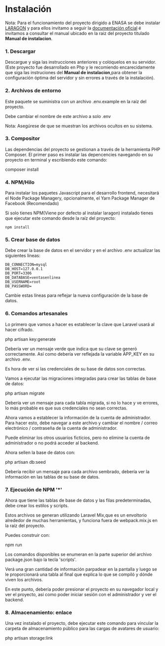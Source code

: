 


# Instalación

Nota: Para el funcionamiento del proyecto dirigido a ENASA se debe instalar [LARAGON](https://laragon.org/) y para ellos invitamo a seguir la [documentación oficial](https://laragon.org/docs/install.html) é invitamos a consultar el manual ubicado en la raiz del proyecto titulado __Manual de instalacion__.
### 1. Descargar


Descargue y siga las instrucciones anteriores y colóquelos en su servidor. (Este proyecto fue desarrollado en Php y le recomiendo encarecidamente que siga las instruciones del __Manual de instalacion__,para obtener la configuración óptima del servidor y sin errores a través de la instalación).

### 2. Archivos de entorno
Este paquete se suministra con un archivo .env.example en la raíz del proyecto.

Debe cambiar el nombre de este archivo a solo .env

Nota: Asegúrese de que se muestran los archivos ocultos en su sistema.

### 3. Compositor
Las dependencias del proyecto se gestionan a través de la herramienta PHP Composer. El primer paso es instalar las depencencies navegando en su proyecto en terminal y escribiendo este comando:

composer install

### 4. NPM/Hilo
Para instalar los paquetes Javascript para el desarrollo frontend, necesitará el Node Package Managery, opcionalmente, el Yarn Package Manager de Facebook (Recomendado)

Si solo tienes NPM(Viene por defecto al instalar laragon) instalado tienes que ejecutar este comando desde la raíz del proyecto:

    npm install


### 5. Crear base de datos
Debe crear la base de datos en el servidor y en el archivo .env actualizar las siguientes líneas:

    DB_CONNECTION=mysql
    DB_HOST=127.0.0.1
    DB_PORT=3306
    DB_DATABASE=ventasenlinea
    DB_USERNAME=root
    DB_PASSWORD=

Cambie estas líneas para reflejar la nueva configuración de la base de datos.

### 6. Comandos artesanales
Lo primero que vamos a hacer es establecer la clave que Laravel usará al hacer cifrado.

php artisan key:generate

Debería ver un mensaje verde que indica que su clave se generó correctamente. Así como debería ver reflejada la variable APP_KEY en su archivo .env.

Es hora de ver si las credenciales de su base de datos son correctas.

Vamos a ejecutar las migraciones integradas para crear las tablas de base de datos:

php artisan migrate

Debería ver un mensaje para cada tabla migrada, si no lo hace y ve errores, lo más probable es que sus credenciales no sean correctas.

Ahora vamos a establecer la información de la cuenta de administrador. Para hacer esto, debe navegar a este archivo y cambiar el nombre / correo electrónico / contraseña de la cuenta de administrador.

Puede eliminar los otros usuarios ficticios, pero no elimine la cuenta de administrador o no podrá acceder al backend.

Ahora sellen la base de datos con:

php artisan db:seed

Debería recibir un mensaje para cada archivo sembrado, debería ver la información en las tablas de su base de datos.

### 7. Ejecución de NPM '*'
Ahora que tiene las tablas de base de datos y las filas predeterminadas, debe crear los estilos y scripts.

Estos archivos se generan utilizando Laravel Mix,que es un envoltorio alrededor de muchas herramientas, y funciona fuera de webpack.mix.js en la raíz del proyecto.

Puedes construir con:

npm run <command>

Los comandos disponibles se enumeran en la parte superior del archivo package.json bajo la tecla 'scripts'.

Verá una gran cantidad de información parpadear en la pantalla y luego se le proporcionará una tabla al final que explica lo que se compiló y dónde viven los archivos.

En este punto, debería poder presionar el proyecto en su navegador local y ver el proyecto, así como poder iniciar sesión con el administrador y ver el backend.


### 8. Almacenamiento: enlace
Una vez instalado el proyecto, debe ejecutar este comando para vincular la carpeta de almacenamiento público para las cargas de avatares de usuario:

php artisan storage:link
